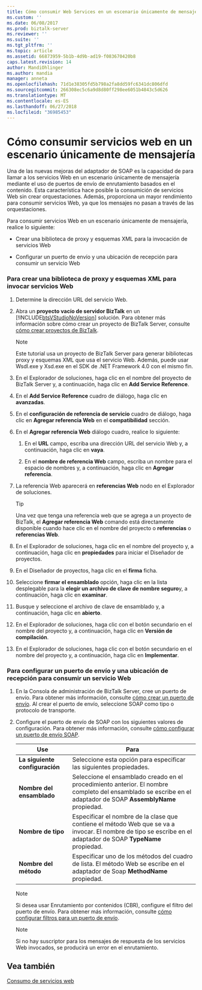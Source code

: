 ```yaml
---
title: Cómo consumir Web Services en un escenario únicamente de mensajería | Microsoft Docs
ms.custom: ''
ms.date: 06/08/2017
ms.prod: biztalk-server
ms.reviewer: ''
ms.suite: ''
ms.tgt_pltfrm: ''
ms.topic: article
ms.assetid: 66873959-5b1b-4d9b-ad19-f083670420b8
caps.latest.revision: 14
author: MandiOhlinger
ms.author: mandia
manager: anneta
ms.openlocfilehash: 71d1e38305fd5b798a2fa8dd59fc6341dc806dfd
ms.sourcegitcommit: 266308ec5c6a9d8d80ff298ee6051b4843c5d626
ms.translationtype: MT
ms.contentlocale: es-ES
ms.lasthandoff: 06/27/2018
ms.locfileid: "36985453"
---
```

# <a name="how-to-consume-web-services-in-a-messaging-only-scenario"></a>Cómo consumir servicios web en un escenario únicamente de mensajería
Una de las nuevas mejoras del adaptador de SOAP es la capacidad de para llamar a los servicios Web en un escenario únicamente de mensajería mediante el uso de puertos de envío de enrutamiento basados en el contenido. Esta característica hace posible la consumición de servicios Web sin crear orquestaciones. Además, proporciona un mayor rendimiento para consumir servicios Web, ya que los mensajes no pasan a través de las orquestaciones.  
  
 Para consumir servicios Web en un escenario únicamente de mensajería, realice lo siguiente:  
  
-   Crear una biblioteca de proxy y esquemas XML para la invocación de servicios Web  
  
-   Configurar un puerto de envío y una ubicación de recepción para consumir un servicio Web  
  
### <a name="to-create-a-proxy-library-and-xml-schemas-for-invoking-web-services"></a>Para crear una biblioteca de proxy y esquemas XML para invocar servicios Web  
  
1. Determine la dirección URL del servicio Web.  
  
2. Abra un **proyecto vacío de servidor BizTalk** en un [!INCLUDE[btsVStudioNoVersion](../includes/btsvstudionoversion-md.md)] solución. Para obtener más información sobre cómo crear un proyecto de BizTalk Server, consulte [cómo crear proyectos de BizTalk](../core/how-to-create-biztalk-projects.md).  
  
   > [!NOTE]
   >  Este tutorial usa un proyecto de BizTalk Server para generar bibliotecas proxy y esquemas XML que usa el servicio Web. Además, puede usar Wsdl.exe y Xsd.exe en el SDK de .NET Framework 4.0 con el mismo fin.  
  
3. En el Explorador de soluciones, haga clic en el nombre del proyecto de BizTalk Server y, a continuación, haga clic en **Add Service Reference**.  
  
4. En el **Add Service Reference** cuadro de diálogo, haga clic en **avanzadas**.  
  
5. En el **configuración de referencia de servicio** cuadro de diálogo, haga clic en **Agregar referencia Web** en el **compatibilidad** sección.  
  
6. En el **Agregar referencia Web** diálogo cuadro, realice lo siguiente:  
  
   1.  En el **URL** campo, escriba una dirección URL del servicio Web y, a continuación, haga clic en **vaya**.  
  
   2.  En el **nombre de referencia Web** campo, escriba un nombre para el espacio de nombres y, a continuación, haga clic en **Agregar referencia**.  
  
7. La referencia Web aparecerá en **referencias Web** nodo en el Explorador de soluciones.  
  
   > [!TIP]
   >  Una vez que tenga una referencia web que se agrega a un proyecto de BizTalk, el **Agregar referencia Web** comando está directamente disponible cuando hace clic en el nombre del proyecto o **referencias** o **referencias Web**.  
  
8. En el Explorador de soluciones, haga clic en el nombre del proyecto y, a continuación, haga clic en **propiedades** para iniciar el Diseñador de proyectos.  
  
9. En el Diseñador de proyectos, haga clic en el **firma** ficha.  
  
10. Seleccione **firmar el ensamblado** opción, haga clic en la lista desplegable para la **elegir un archivo de clave de nombre seguro**y, a continuación, haga clic en **examinar**.  
  
11. Busque y seleccione el archivo de clave de ensamblado y, a continuación, haga clic en **abierto**.  
  
12. En el Explorador de soluciones, haga clic con el botón secundario en el nombre del proyecto y, a continuación, haga clic en **Versión de compilación**.  
  
13. En el Explorador de soluciones, haga clic con el botón secundario en el nombre del proyecto y, a continuación, haga clic en **Implementar**.  
  
### <a name="to-configure-a-send-port-and-receive-location-for-consuming-a-web-service"></a>Para configurar un puerto de envío y una ubicación de recepción para consumir un servicio Web  
  
1.  En la Consola de administración de BizTalk Server, cree un puerto de envío. Para obtener más información, consulte [cómo crear un puerto de envío](../core/how-to-create-a-send-port2.md). Al crear el puerto de envío, seleccione SOAP como tipo o protocolo de transporte.  
  
2.  Configure el puerto de envío de SOAP con los siguientes valores de configuración. Para obtener más información, consulte [cómo configurar un puerto de envío SOAP](../core/how-to-configure-a-soap-send-port.md).  
  
    |Use|Para|  
    |--------------|----------------|  
    |**La siguiente configuración**|Seleccione esta opción para especificar las siguientes propiedades.|  
    |**Nombre del ensamblado**|Seleccione el ensamblado creado en el procedimiento anterior. El nombre completo del ensamblado se escribe en el adaptador de SOAP **AssemblyName** propiedad.|  
    |**Nombre de tipo**|Especificar el nombre de la clase que contiene el método Web que se va a invocar. El nombre de tipo se escribe en el adaptador de SOAP **TypeName** propiedad.|  
    |**Nombre del método**|Especificar uno de los métodos del cuadro de lista. El método Web se escribe en el adaptador de Soap **MethodName** propiedad.|  
  
    > [!NOTE]
    >  Si desea usar Enrutamiento por contenidos (CBR), configure el filtro del puerto de envío. Para obtener más información, consulte [cómo configurar filtros para un puerto de envío](../core/how-to-configure-filters-for-a-send-port.md).  
  
    > [!NOTE]
    >  Si no hay suscriptor para los mensajes de respuesta de los servicios Web invocados, se producirá un error en el enrutamiento.  
  
## <a name="see-also"></a>Vea también  
 [Consumo de servicios web](../core/consuming-web-services.md)